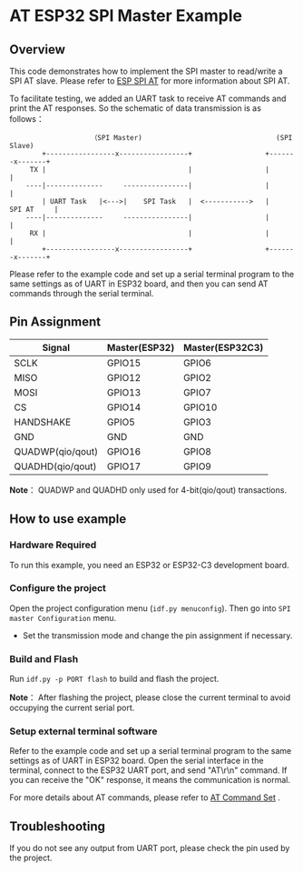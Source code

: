 # AT ESP32 SPI Master Example

## Overview

This code demonstrates how to implement the SPI master to read/write a SPI AT slave. Please refer to [ESP SPI AT](https://docs.espressif.com/projects/esp-at/en/latest/Compile_and_Develop/How_to_implement_SPI_AT.html)  for more information about SPI AT.

To facilitate testing, we added an UART task to receive AT commands and print the AT responses. So the schematic of data transmission is as follows：

```
                    （SPI Master)                                 (SPI Slave)
        +-----------------x-----------------+                  +-------x-------+
     TX |                                   |                  |               |
    ----|--------------     ----------------|                  |               |
        | UART Task   |<--->|    SPI Task   |  <----------->   |    SPI AT     |
    ----|--------------     ----------------|                  |               |
     RX |                                   |                  |               |
        +-----------------x-----------------+                  +-------x-------+

```
Please refer to the example code and set up a serial terminal program to the same settings as of UART in ESP32 board, and then you can send AT commands through the serial terminal.

## Pin Assignment

| Signal           | Master(ESP32) | Master(ESP32C3) |
| ---------------- | ------------- | -------------   |
| SCLK             | GPIO15        | GPIO6           |
| MISO             | GPIO12        | GPIO2           |
| MOSI             | GPIO13        | GPIO7           |
| CS               | GPIO14        | GPIO10          |
| HANDSHAKE        | GPIO5         | GPIO3           |
| GND              | GND           | GND             |
| QUADWP(qio/qout) | GPIO16        | GPIO8           |
| QUADHD(qio/qout) | GPIO17        | GPIO9           |

**Note**： QUADWP and QUADHD only used for 4-bit(qio/qout) transactions.

## How to use example

### Hardware Required

To run this example, you need an ESP32 or ESP32-C3 development board.

### Configure the project

Open the project configuration menu (`idf.py menuconfig`). Then go into `SPI master Configuration` menu.

- Set the transmission mode and change the pin assignment if necessary.

### Build and Flash

Run `idf.py -p PORT flash` to build and flash the project.

**Note**： After flashing the project, please close the current terminal to avoid occupying the current serial port.

### Setup external terminal software
Refer to the example code and set up a serial terminal program to the same settings as of UART in ESP32 board. Open the serial interface in the terminal,  connect to the ESP32 UART port, and send "AT\r\n" command. If you can receive the "OK" response, it means the communication is normal.

For more details about AT commands, please refer to [AT Command Set](https://docs.espressif.com/projects/esp-at/en/latest/AT_Command_Set/index.html) .

## Troubleshooting
If you do not see any output from UART port, please check the pin used by the project.